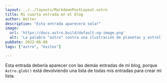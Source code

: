 ```yaml
---
layout: ../../layouts/MarkdownPostLayout.astro
title: Mi cuarta entrada en el blog
author: Walter
description: "Esta entrada aparecerá sola!"
image:
  url: 'https://docs.astro.build/default-og-image.png'
  alt: 'La palabra "astro" contra una ilustración de planetas y estrellas.'
pubDate: 2022-08-08
tags: ["astro", "éxitos"]

---
```


Esta entrada debería aparecer con las demás entradas de mi blog, porque `Astro.glob()` está devolviendo una lista de todas mis entradas para crear mi lista.